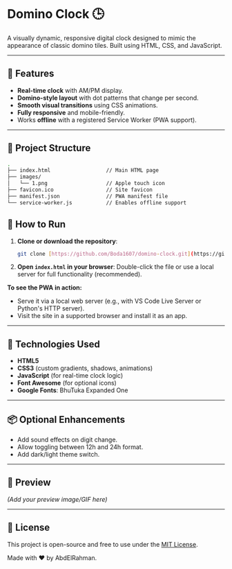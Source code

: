 # Domino Clock 🕒

A visually dynamic, responsive digital clock designed to mimic the appearance of classic domino tiles. Built using HTML, CSS, and JavaScript.

---

## 🧩 Features

- **Real-time clock** with AM/PM display.
- **Domino-style layout** with dot patterns that change per second.
- **Smooth visual transitions** using CSS animations.
- **Fully responsive** and mobile-friendly.
- Works **offline** with a registered Service Worker (PWA support).

---

## 📁 Project Structure

```bash
.
├── index.html                  // Main HTML page
├── images/
│   └── 1.png                   // Apple touch icon
├── favicon.ico                 // Site favicon
├── manifest.json               // PWA manifest file
└── service-worker.js           // Enables offline support
```

## 🚀 How to Run

1.  **Clone or download the repository**:
    ```bash
    git clone [https://github.com/Boda1607/domino-clock.git](https://github.com/Boda1607/domino-clock.git)
    ```
2.  **Open `index.html` in your browser**:
    Double-click the file or use a local server for full functionality (recommended).

**To see the PWA in action:**

* Serve it via a local web server (e.g., with VS Code Live Server or Python's HTTP server).
* Visit the site in a supported browser and install it as an app.

---

## 🧠 Technologies Used

* **HTML5**
* **CSS3** (custom gradients, shadows, animations)
* **JavaScript** (for real-time clock logic)
* **Font Awesome** (for optional icons)
* **Google Fonts**: BhuTuka Expanded One

---

## 📦 Optional Enhancements

* Add sound effects on digit change.
* Allow toggling between 12h and 24h format.
* Add dark/light theme switch.

---

## 📸 Preview

*(Add your preview image/GIF here)*

---

## 📜 License

This project is open-source and free to use under the [MIT License](LICENSE).

Made with ❤️ by AbdElRahman.

